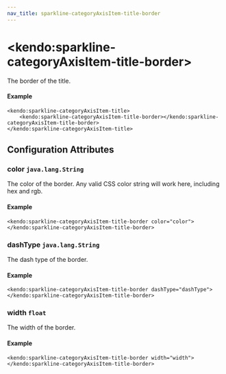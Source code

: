 ```yaml
---
nav_title: sparkline-categoryAxisItem-title-border
---
```


# \<kendo:sparkline-categoryAxisItem-title-border\>

The border of the title.

#### Example
    <kendo:sparkline-categoryAxisItem-title>
        <kendo:sparkline-categoryAxisItem-title-border></kendo:sparkline-categoryAxisItem-title-border>
    </kendo:sparkline-categoryAxisItem-title>

## Configuration Attributes

### color `java.lang.String`

The color of the border. Any valid CSS color string will work here, including
hex and rgb.

#### Example
    <kendo:sparkline-categoryAxisItem-title-border color="color">
    </kendo:sparkline-categoryAxisItem-title-border>

### dashType `java.lang.String`

The dash type of the border.

#### Example
    <kendo:sparkline-categoryAxisItem-title-border dashType="dashType">
    </kendo:sparkline-categoryAxisItem-title-border>

### width `float`

The width of the border.

#### Example
    <kendo:sparkline-categoryAxisItem-title-border width="width">
    </kendo:sparkline-categoryAxisItem-title-border>

